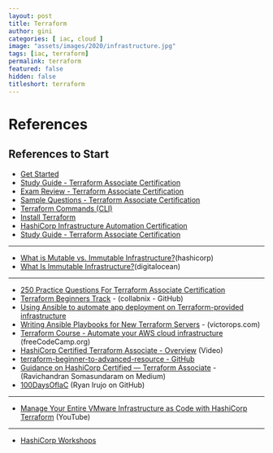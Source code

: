 ```yaml
---
layout: post
title: Terraform
author: gini
categories: [ iac, cloud ]
image: "assets/images/2020/infrastructure.jpg"
tags: [iac, terraform]
permalink: terraform
featured: false
hidden: false
titleshort: terraform
---
```


# References

## References to Start

- [Get Started](https://learn.hashicorp.com/terraform)
- [Study Guide - Terraform Associate Certification](https://learn.hashicorp.com/tutorials/terraform/associate-study)
- [Exam Review - Terraform Associate Certification](https://learn.hashicorp.com/tutorials/terraform/associate-review)
- [Sample Questions - Terraform Associate Certification](https://learn.hashicorp.com/tutorials/terraform/associate-questions)
- [Terraform Commands (CLI)](https://www.terraform.io/docs/commands/)
- [Install Terraform](https://learn.hashicorp.com/tutorials/terraform/install-cli)
- [HashiCorp Infrastructure Automation Certification](https://www.hashicorp.com/certification/terraform-associate/)
- [Study Guide - Terraform Associate Certification](https://learn.hashicorp.com/terraform/certification/terraform-associate-study-guide)

---
- [What is Mutable vs. Immutable Infrastructure?](https://www.hashicorp.com/resources/what-is-mutable-vs-immutable-infrastructure/)(hashicorp)
- [What Is Immutable Infrastructure?](https://www.digitalocean.com/community/tutorials/what-is-immutable-infrastructure)(digitalocean)


---
- [250 Practice Questions For Terraform Associate Certification](https://medium.com/bb-tutorials-and-thoughts/250-practice-questions-for-terraform-associate-certification-7a3ccebe6a1a)
- [Terraform Beginners Track](https://github.com/collabnix/terraform/blob/master/beginners/README.md) - (collabnix - GitHub)
- [Using Ansible to automate app deployment on Terraform-provided infrastructure](https://cloud.ibm.com/docs/terraform?topic=terraform-ansible)
- [Writing Ansible Playbooks for New Terraform Servers](https://victorops.com/blog/writing-ansible-playbooks-for-new-terraform-servers) - (victorops.com)
- [Terraform Course - Automate your AWS cloud infrastructure](https://www.youtube.com/watch?v=SLB_c_ayRMo) (freeCodeCamp.org)
- [HashiCorp Certified Terraform Associate - Overview](https://www.youtube.com/watch?v=vhZEdqlXlSs) (Video)
- [terraform-beginner-to-advanced-resource - GitHub](https://github.com/zealvora/terraform-beginner-to-advanced-resource)
- [Guidance on HashiCorp Certified — Terraform Associate](https://medium.com/@ravadonis/guidance-on-hashicorp-certified-terraform-associate-1fa6f04af1d2) -(Ravichandran Somasundaram on Medium)
- [100DaysOfIaC](https://github.com/starkfell/100DaysOfIaC/blob/master/README.md) (Ryan Irujo on GitHub)

---
- [Manage Your Entire VMware Infrastructure as Code with HashiCorp Terraform](https://www.youtube.com/watch?v=i0aaWM6nREI) (YouTube)


---
- [HashiCorp Workshops](https://hashicorp.github.io/workshops/)

